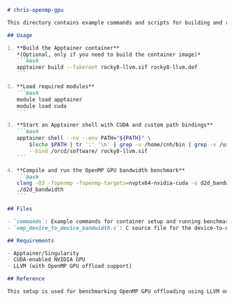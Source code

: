 ````markdown name=openmp/chris-openmp-gpu/README.md
# chris-openmp-gpu

This directory contains example commands and scripts for building and running OpenMP GPU benchmarks using LLVM and Apptainer on NVIDIA hardware.

## Usage

1. **Build the Apptainer container**  
   *(Optional, only if you need to build the container image)*  
   ```bash
   apptainer build --fakeroot rocky8-llvm.sif rocky8-llvm.def
   ```

2. **Load required modules**  
   ```bash
   module load apptainer
   module load cuda
   ```

3. **Start an Apptainer shell with CUDA and custom path bindings**  
   ```bash
   apptainer shell --nv --env PATH="${PATH}" \
       $(echo $PATH | tr ':' '\n' | grep -v /home/cnh/bin | grep -v /usr/bin | awk '{printf "--bind %s ", $1}') \
       --bind /orcd/software/ rocky8-llvm.sif
   ```

4. **Compile and run the OpenMP GPU bandwidth benchmark**  
   ```bash
   clang -O3 -fopenmp -fopenmp-targets=nvptx64-nvidia-cuda -o d2d_bandwidth omp_device_to_device_bandwidth.c
   ./d2d_bandwidth
   ```

## Files

- `commands`: Example commands for container setup and running benchmarks.
- `omp_device_to_device_bandwidth.c`: C source file for the device-to-device bandwidth benchmark.

## Requirements

- Apptainer/Singularity
- CUDA-enabled NVIDIA GPU
- LLVM (with OpenMP GPU offload support)

## Reference

This setup is used for benchmarking OpenMP GPU offloading using LLVM on Rocky Linux 8.
````
